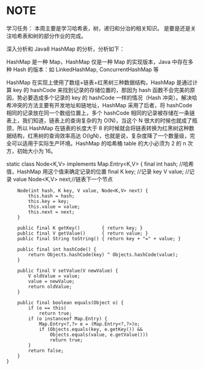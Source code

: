 # NOTE

学习任务：
本周主要是学习哈希表，树，递归和分治的相关知识。
是要是还是关注哈希表和树的部分作业的完成。

深入分析和 Java8 HashMap 的分析，分析如下：

HashMap 是一种 Map，HashMap 仅是一种 Map 的实现版本，Java 中存在多种 Hash 的版本：如 LinkedHashMap, ConcurrentHashMap 等

HashMap 在实现上使用了数组+链表+红黑树三种数据结构，HashMap 是通过计算 key 的 hashCode 来找到记录的存储位置的，那因为 hash 函数不会完美的原因，势必要造成多个记录的 key 的 hashCode 一样的情况（Hash 冲突）。解决哈希冲突的方法主要有开发地址和链地址，HashMap 采用了后者，将 hashCode 相同的记录放在同一个数组位置上，多个 hashCode 相同的记录被存储在一条链表上，我们知道，链表上的查询复杂的为 O(N)，当这个 N 很大的时候也就成了瓶颈，所以 HashMap 在链表的长度大于 8 的时候就会将链表转换为红黑树这种数据结构，红黑树的查询效率高达 O(lgN)，也就是说，复杂度降了一个数量级，完全可以适用于实际生产环境。HashMap 的哈希桶 table 的大小必须为 2 的 n 次方，初始大小为 16。

static class Node<K,V> implements Map.Entry<K,V> {
final int hash; //哈希值，HashMap 用这个值来确定记录的位置
final K key; //记录 key
V value; //记录 value
Node<K,V> next;//链表下一个节点

        Node(int hash, K key, V value, Node<K,V> next) {
            this.hash = hash;
            this.key = key;
            this.value = value;
            this.next = next;
        }

        public final K getKey()        { return key; }
        public final V getValue()      { return value; }
        public final String toString() { return key + "=" + value; }

        public final int hashCode() {
            return Objects.hashCode(key) ^ Objects.hashCode(value);
        }

        public final V setValue(V newValue) {
            V oldValue = value;
            value = newValue;
            return oldValue;
        }

        public final boolean equals(Object o) {
            if (o == this)
                return true;
            if (o instanceof Map.Entry) {
                Map.Entry<?,?> e = (Map.Entry<?,?>)o;
                if (Objects.equals(key, e.getKey()) &&
                    Objects.equals(value, e.getValue()))
                    return true;
            }
            return false;
        }
    }
